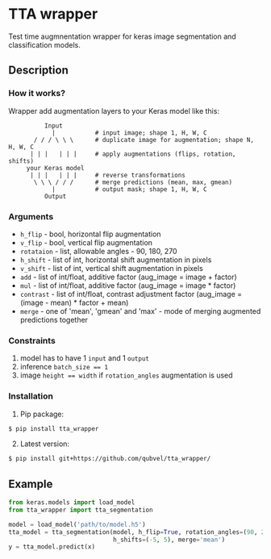 # TTA wrapper
Test time augmnentation wrapper for keras image segmentation and classification models.

## Description

### How it works?

Wrapper add augmentation layers to your Keras model like this:

```
          Input
            |           # input image; shape 1, H, W, C
       / / / \ \ \      # duplicate image for augmentation; shape N, H, W, C
      | | |   | | |     # apply augmentations (flips, rotation, shifts)
     your Keras model
      | | |   | | |     # reverse transformations
       \ \ \ / / /      # merge predictions (mean, max, gmean)
            |           # output mask; shape 1, H, W, C
          Output
```

### Arguments

  - `h_flip` - bool, horizontal flip augmentation
  - `v_flip` - bool, vertical flip augmentation
  - `rotataion` - list, allowable angles - 90, 180, 270
  - `h_shift` - list of int, horizontal shift augmentation in pixels
  - `v_shift` - list of int, vertical shift augmentation in pixels
  - `add` - list of int/float, additive factor (aug_image = image + factor)
  - `mul` - list of int/float, additive factor (aug_image = image * factor)
  - `contrast` - list of int/float, contrast adjustment factor (aug_image = (image - mean) * factor + mean)
  - `merge` - one of 'mean', 'gmean' and 'max' - mode of merging augmented predictions together
  
### Constraints
  1) model has to have 1 `input` and 1 `output`
  2) inference `batch_size == 1`
  3) image `height == width` if `rotation_angles` augmentation is used

### Installation
1) Pip package:
```bash
$ pip install tta_wrapper
```
2) Latest version:
```bash
$ pip install git+https://github.com/qubvel/tta_wrapper/
```

## Example
```python
from keras.models import load_model
from tta_wrapper import tta_segmentation

model = load_model('path/to/model.h5')
tta_model = tta_segmentation(model, h_flip=True, rotation_angles=(90, 270), 
                             h_shifts=(-5, 5), merge='mean')
y = tta_model.predict(x)
```
